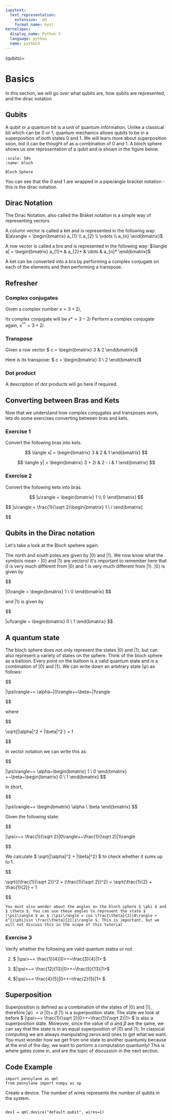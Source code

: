 ```yaml
---
jupytext:
  text_representation:
    extension: .md
    format_name: myst
kernelspec:
  display_name: Python 3
  language: python
  name: python3
---
```


(qubits)=

# Basics
In this section, we will go over what qubits are, how qubits are represented, and the dirac notation
## Qubits

A qubit or a quantum bit is a unit of quantum information. Unlike a classical bit which can be 0 or 1, quantum mechanics allows qubits to be in a superposition of both states 0 and 1. We will learn more about superposition soon, but it can be thought of as a combination of 0 and 1. 
A bloch sphere shows us one representation of a qubit and is shown in the figure below.

```{figure} /_static/bloch.png
:scale: 50%
:name: bloch 

Bloch Sphere
```

You can see that the 0 and 1 are wrapped in a pipe/angle bracket notation - this is the dirac notation. 

## Dirac Notation

The Dirac Notation, also called the Braket notation is a simple way of representing vectors.

A column vector is called a ket and is represented in the following way: 
$|a\rangle = \begin{bmatrix}
           a_{1} \\
           a_{2} \\
           \vdots \\
           a_{n}
         \end{bmatrix}$

A row vector is called a bra and is represented in the following way: 
$\langle a| = \begin{bmatrix}
           a_{1}* &
           a_{2}* & 
           \dots &
           a_{n}*
         \end{bmatrix}$

A ket can be converted into a bra by performing a complex conjugate on each of the elements and then performing a transpose. 
## Refresher
### Complex conjugates

Given a complex number $x = 3 + 2i$, 

Its complex conjugate will be $x{*} = 3 - 2i$
Perform a complex conjugate again,
$x^{**} = 3 + 2i$

### Transpose
Given a row vector $ c = \begin{bmatrix}
           3 &
           2 
         \end{bmatrix}$

Here is its transpose: $ c = \begin{bmatrix}
           3 \\
           2 
         \end{bmatrix}$
### Dot product
A description of dot products will go here if required.

## Converting between Bras and Kets
Now that we understand how complex conjugates and transposes work, lets do some exercises converting between bras and kets. 

### Exercise 1
Convert the following bras into kets.

$$ 
\langle x| = \begin{bmatrix}
           3 &
           2 & 
           1
         \end{bmatrix} 
$$

$$ 
\langle y| = \begin{bmatrix}
           3 + 2i &
           2 - i & 
           1
         \end{bmatrix} 
$$

### Exercise 2
Convert the following kets into bras.

$$ 
|u\rangle = \begin{bmatrix}
           1 \\
           0 
         \end{bmatrix} 
$$

$$ 
|u\rangle = \frac{1}{\sqrt 2}\begin{bmatrix}
           1 \\
           i 
         \end{bmatrix} 
         
$$

## Qubits in the Dirac notation


Let's take a look at the Bloch spehere again.

The north and south poles are given by $|0\rangle$ and $|1\rangle$. We now know what the symbols mean - $|0\rangle$ and $|1\rangle$ are vectors! 
It's important to remember here that 0 is very much different from $|0\rangle$ and 1 is very much different from $|1\rangle$.
$|0\rangle$ is given by 

$$

|0\rangle = \begin{bmatrix}
           1 \\
           0
         \end{bmatrix} 
$$ 

and $|1\rangle$ is given by 

$$

|u1\rangle = \begin{bmatrix}
           0 \\
           1
         \end{bmatrix} 
$$
 
## A quantum state

The bloch sphere does not only represent the states $|0\rangle$ and $|1\rangle$, but can also represent a variety of states on the sphere. Think of the bloch sphere as a balloon. Every point on the balloon is a valid quantum state and is a combination of $|0\rangle$ and $|1\rangle$. We can write down an arbitrary state $|\psi\rangle$ as follows:

$$

|\psi\rangle~= \alpha~|0\rangle+~\beta~|1\rangle

$$

where 

$$

\sqrt{|\alpha|^2 + |\beta|^2 } = 1 

$$

In vector notation we can write this as:

$$

|\psi\rangle~= \alpha~\begin{bmatrix}
           1 \\
           0
         \end{bmatrix} +~\beta~\begin{bmatrix}
           0 \\
           1
         \end{bmatrix} 
$$

In short, 

$$

|\psi\rangle~= \begin{bmatrix}
           \alpha \\
           \beta
         \end{bmatrix} 
$$

Given the following state: 

$$ 

|\psi>~= \frac{1}{\sqrt 2}|0\rangle+~\frac{1}{\sqrt 2}|1\rangle

$$

We calculate $ \sqrt{|\alpha|^2 + |\beta|^2} $ to check whether it sums up to 1. 

$$

\sqrt{(\frac{1}{\sqrt 2})^2 + (\frac{1}{\sqrt 2})^2} = \sqrt{\frac{1}{2} + \frac{1}{2}} = 1

$$

```{note}
You must also wonder about the angles on the bloch sphere $ \phi $ and $ \theta $. You can use these angles to represent the state $ |\psi\rangle $ as $ |\psi\rangle = cos \frac{\theta}{2}|0\rangle +  e^{i\phi}sin \frac{\theta}{2}|1\rangle $. This is important, but we will not discuss this in the scope of this tutorial

```
### Exercise 3
Verify whether the following are valid quantum states or not. 

2. $ |\psi>~= \frac{1}{4}|0>+~\frac{3}{4}|1> $

3. $|\psi>~= \frac{12}{13}|0>+~\frac{5}{13}|1>$

4. $|\psi>~= \frac{4}{5}|0>+~\frac{2}{5}|1> $



## Superposition

Superposition is defined as a combination of the states of $|0\rangle$ and $|1\rangle$, therefore $|\psi\rangle~= \alpha~|0\rangle+~\beta~|1\rangle$ is a superposition state. 
The state we look at before $ |\psi>~= \frac{1}{\sqrt 2}|0>+~\frac{1}{\sqrt 2}|1>  $ is also a superposition state. Moreover, since the value of $\alpha$ and $\beta$ are the same, we can say that the state is in an equal superposition of $|0\rangle$ and $|1\rangle$. In classical computing we are always manipulating zeros and ones to get what we want. You must wonder how we get from one state to another quantumly because at the end of the day, we want to perform a computation quantumly! This is where gates come in, and are the topic of discussion in the next section.

## Code Example
```{code-cell} ipython3
import pennylane as qml
from pennylane import numpy as np

```

Create a device. The number of wires represents the number of qubits in the system.


```{code-cell} ipython3

dev1 = qml.device("default.qubit", wires=1)

```

